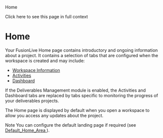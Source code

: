 Home

Click here to see this page in full context

#  Home

Your FusionLive Home page contains introductory and ongoing information about
a project. It contains a selection of tabs that are configured when the
workspace is created and may include:

  * [ Workspace Information ](Workspace_Information.htm)
  * [ Activities ](Activit.htm)
  * [ Dashboard ](new_topic2.htm)

If the Deliverables Management module is enabled, the Activities and Dashboard
tabs are replaced by tabs specific to monitoring the progress of your
deliverables projects.

The Home page is displayed by default when you open a workspace to allow you
access any updates about the project.

Note  You can configure the default landing page if required (see [
Default_Home_Area ](../User_Settings/Preferences.htm#Default_Home_Area) ).

